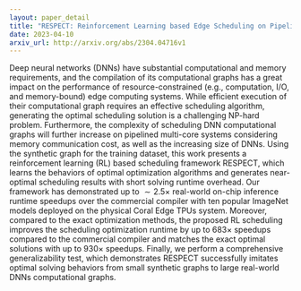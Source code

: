 ```yaml
---
layout: paper_detail
title: "RESPECT: Reinforcement Learning based Edge Scheduling on Pipelined Coral Edge TPUs"
date: 2023-04-10
arxiv_url: http://arxiv.org/abs/2304.04716v1
---
```


Deep neural networks (DNNs) have substantial computational and memory requirements, and the compilation of its computational graphs has a great impact on the performance of resource-constrained (e.g., computation, I/O, and memory-bound) edge computing systems. While efficient execution of their computational graph requires an effective scheduling algorithm, generating the optimal scheduling solution is a challenging NP-hard problem. Furthermore, the complexity of scheduling DNN computational graphs will further increase on pipelined multi-core systems considering memory communication cost, as well as the increasing size of DNNs. Using the synthetic graph for the training dataset, this work presents a reinforcement learning (RL) based scheduling framework RESPECT, which learns the behaviors of optimal optimization algorithms and generates near-optimal scheduling results with short solving runtime overhead. Our framework has demonstrated up to $\sim2.5\times$ real-world on-chip inference runtime speedups over the commercial compiler with ten popular ImageNet models deployed on the physical Coral Edge TPUs system. Moreover, compared to the exact optimization methods, the proposed RL scheduling improves the scheduling optimization runtime by up to 683$\times$ speedups compared to the commercial compiler and matches the exact optimal solutions with up to 930$\times$ speedups. Finally, we perform a comprehensive generalizability test, which demonstrates RESPECT successfully imitates optimal solving behaviors from small synthetic graphs to large real-world DNNs computational graphs.
